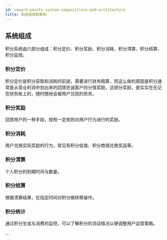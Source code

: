 ```yaml
---
id: reward-points-system-compositions-and-architecture
title: 系统组成和架构
---
```


## 系统组成
积分系统由六部分组成：积分定价、积分奖励、积分消耗、积分清算、积分结算、积分监控。

### 积分定价
积分定价是积分获取和消耗的前提，需要进行财务精算，而这么做的原因是积分通常是从营业利润中划出来的回馈忠诚客户的分值奖励，这部分奖励，是实实在在记在财务账上的，随时随地会被用户兑现的债务。
    
### 积分奖励
回馈用户的一种手段，按照一定规则对用户行为进行的奖励。
    
### 积分消耗
用户兑换实际奖励的行为，常见有积分低值、积分商城兑换奖品等。
    
### 积分清算
个人积分的到期时间与数量。
    
### 积分结算
根据清算结果，在指定时间对积分做转移操作。
    
### 积分统计
通过积分生成与消费的监控，可以了解积分的流动情况以便调整用户运营策略。

...

